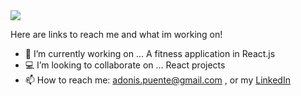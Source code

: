 <img src="https://media.giphy.com/media/uMzFnGrHdHvPPmVC2q/giphy.gif" />

Here are links to reach me and what im working on!

- 🔭 I’m currently working on ... A fitness application in React.js
- :computer: I’m looking to collaborate on ... React projects
- 📫 How to reach me: adonis.puente@gmail.com , or my [LinkedIn](https://www.linkedin.com/in/adonis-puente)

